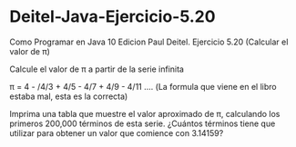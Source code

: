 # Deitel-Java-Ejercicio-5.20
Como Programar en Java 10 Edicion Paul Deitel. Ejercicio 5.20 (Calcular el valor de π)

Calcule el valor de π a partir de la serie infinita

π = 4 - /4/3 + 4/5 - 4/7 + 4/9 - 4/11 ....
(La formula que viene en el libro estaba mal, esta es la correcta)

Imprima una tabla que muestre el valor aproximado de π, calculando los primeros 200,000 términos de esta serie. ¿Cuántos términos tiene que utilizar para obtener un valor que comience con 3.14159?
